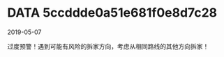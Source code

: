 DATA 5ccddde0a51e681f0e8d7c28
==============================

2019-05-07

过度预警！遇到可能有风险的拆家方向，考虑从相同路线的其他方向拆家！